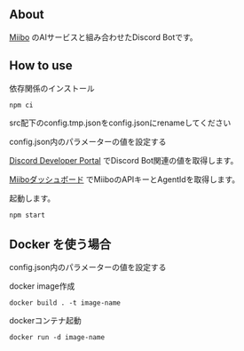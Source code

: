 ## About

[Miibo](https://mebo.work/) のAIサービスと組み合わせたDiscord Botです。

## How to use

依存関係のインストール
 ```
 npm ci
 ```

src配下のconfig.tmp.jsonをconfig.jsonにrenameしてください

config.json内のパラメーターの値を設定する

[Discord Developer Portal](https://discord.com/developers/applications) でDiscord Bot関連の値を取得します。

[Miiboダッシュボード](https://miibo.dev/admin/dashboard) でMiiboのAPIキーとAgentIdを取得します。

起動します。
```
npm start
```

## Docker を使う場合

config.json内のパラメーターの値を設定する

docker image作成

```
docker build . -t image-name
```

dockerコンテナ起動

```
docker run -d image-name
```
